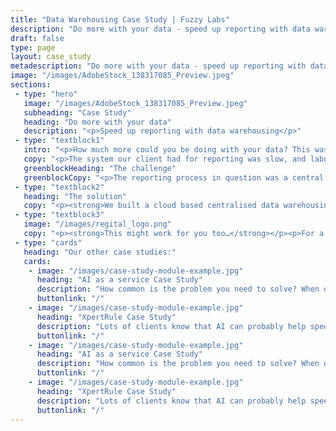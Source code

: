 ```yaml
---
title: "Data Warehousing Case Study | Fuzzy Labs"
description: "Do more with your data - speed up reporting with data warehousing"
draft: false
type: page
layout: case_study
metadescription: "Do more with your data - speed up reporting with data warehousing"
image: "/images/AdobeStock_138317085_Preview.jpeg"
sections:
 - type: "hero"
   image: "/images/AdobeStock_138317085_Preview.jpeg"
   subheading: "Case Study"
   heading: "Do more with your data"
   description: "<p>Speed up reporting with data warehousing</p>"
 - type: "textblock1"
   intro: "<p>How much more could you be doing with your data? This was the question we asked our client, Regital, a digital agency specialising in programmatic advertising, when they asked us to help speed up their reporting processes.</p>"
   copy: "<p>The system our client had for reporting was slow, and labour intensive. We were able to not just automate much of the manual data gathering work which was slowing things down, but also, to introduce a completely new way of working. It allowed them to access the data they needed much more quickly, and then work smarter with it to improve reporting.</p><p>So - more efficient for them in the back end, more value for their clients up front. Everybody wins. Are we wizards? Well, yes, but that’s a story for another time. It all came down to asking the right questions first. And then later, being just a bit tasty when it comes to building a data warehousing solution.</p>"
   greenblockHeading: "The challenge"
   greenblockCopy: "<p>The reporting process in question was a central part of the client’s business. After placing programmatic advertising campaigns for their own clients on platforms like Amazon, Facebook and Google, they had to gather huge amounts of data from these platforms to measure the success of the campaign, and present the findings back.</p><p>In order to aggregate and analyse this data at a campaign level – which might include metrics like number of views, clicks, new customers, or sales conversions etc. – the disparate data sources all had to be manually extracted, and transferred into the business in order to build reports. This took, frankly, ages. Every day.</p><p><strong>Surely there was a better way of working?</strong></p>"
 - type: "textblock2"
   heading: "The solution"
   copy: "<p><strong>We built a cloud based centralised data warehousing solution using Google BigQuery, so all the data they needed was stored in one place.</strong></p><p>Regardless of where the source data came from, the Google BigQuery stored it using a common format, which meant it could be combined, and re-cut in many more ways, giving Regital a much greater reporting capability to offer their advertising clients.</p><p>We wrote code to automatically import the data into the data warehouse, removing all the low value copying the team had previously had to do. Integrating the system with Google Sheets and Google Data Studio meant the team were able to view and use the data in a familiar framework, and now had more time to interpret the results and therefore improve the overall advertising outcomes for their clients.</p>"
 - type: "textblock3"
   image: "/images/regital_logo.png"
   copy: "<p><strong>This might work for you too…</strong></p><p>For a completely data-driven business like Regital, improving the overall efficiency of how that data is imported, stored and used is a game changer. It allowed them not just to add value for their own clients’ advertising campaigns, but also to better understand their own business planning and internal reporting.</p><hr><blockquote>“Working with Matt and the team at Fuzzy Labs has been a hugely positive experience. Not only have they helped us drive operational efficiencies and enhance our tools, but our minds have been opened to how we leverage cloud platforms to derive value from our data in new, innovative ways. I’ve particularly enjoyed collaborating with Matt, who has both the technical knowhow and the imagination to make pretty much any idea a reality”</blockquote><hr><p>The solution we built for our client is not just great for right now - it’s also future-proof. When (because it is ‘when’, not ‘if’!) new platforms and data sets emerge, they can be easily integrated into the data warehousing solution, which means our client can be confident they’re equipped to cope with change. They’re now in the best position to scale up, offer greater value and generally win at life. (Ok, win at reporting).</p><p>Ultimately, data warehousing means they are equipped to make better business decisions, both now and in the future, and that sounds pretty good to us.</p>"
 - type: "cards"
   heading: "Our other case studies:"
   cards:
    - image: "/images/case-study-module-example.jpg"
      heading: "AI as a service Case Study"
      description: "How common is the problem you need to solve? When our client came to us asking for help filtering out inappropriate adult content from their site, we were pretty confident they weren’t the first to need this tech."
      buttonlink: "/"
    - image: "/images/case-study-module-example.jpg"
      heading: "XpertRule Case Study"
      description: "Lots of clients know that AI can probably help speed up processes, but aren’t sure what is possible, or how to start. We were able to build proof of concept, to help them show how robotic process automation (RPA) could be used to improve efficiency for local government."
      buttonlink: "/"
    - image: "/images/case-study-module-example.jpg"
      heading: "AI as a service Case Study"
      description: "How common is the problem you need to solve? When our client came to us asking for help filtering out inappropriate adult content from their site, we were pretty confident they weren’t the first to need this tech."
      buttonlink: "/"
    - image: "/images/case-study-module-example.jpg"
      heading: "XpertRule Case Study"
      description: "Lots of clients know that AI can probably help speed up processes, but aren’t sure what is possible, or how to start. We were able to build proof of concept, to help them show how robotic process automation (RPA) could be used to improve efficiency for local government."
      buttonlink: "/"
---
```

